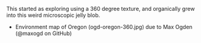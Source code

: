 This started as exploring using a 360 degree texture, and organically grew into this weird microscopic jelly blob.

* Environment map of Oregon (ogd-oregon-360.jpg) due to Max Ogden (@maxogd on GitHub)
